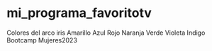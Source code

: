 # mi_programa_favoritotv
Colores del arco iris
Amarillo
Azul
Rojo
Naranja
Verde
Violeta
Indigo
Bootcamp Mujeres2023
